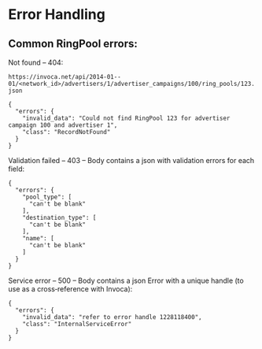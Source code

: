 Error Handling
==============

Common RingPool errors:
-----------------------

Not found – 404:

`https://invoca.net/api/2014­-01-­01/<network_id>/advertisers/1/advertiser_campaigns/100/ring_pools/123.json`

    {
      "errors": {
        "invalid_data": "Could not find RingPool 123 for advertiser campaign 100 and advertiser 1",
        "class": "RecordNotFound"
      }
    }

Validation failed – 403 – Body contains a json with validation errors
for each field:

    {
      "errors": {
        "pool_type": [
          "can't be blank"
        ],
        "destination_type": [
          "can't be blank"
        ],
        "name": [
          "can't be blank"
        ]
      }
    }

Service error – 500 – Body contains a json Error with a unique handle
(to use as a cross‐reference with Invoca):

    {
      "errors": {
        "invalid_data": "refer to error handle 1228118400",
        "class": "InternalServiceError"
      }
    }
